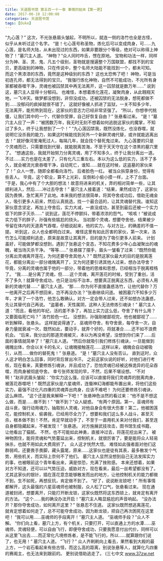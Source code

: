 ```yaml
---
title: 天道图书馆 第五百一十一章 事情的始末【第一更】
date: 2017-06-10 12:00:08
categories: 天道图书馆
tags: [Duke]
---
```


“九心莲？”
这次，不光张悬眉头皱起，不明所以，就连一侧的洛竹也全是古怪，似乎从未听过这个名字。
“是！七心莲号称圣物，炼化后可以变成肉身，可……九心莲，是名师大陆，从未出现过的东西，如果非要跟分个等级，绝对可以称得上神物了！”墓穴主人道。
“神物？”众人同时咋舌，愣在原地。
宝物和功法一样，同样分为神、圣、灵、鬼、凡五个级别，圣物就是搜遍整个万国联盟，都找不到的宝贝，更高级别的神物，只在传说中，整个名师大陆能不能找到一个，都未可知。
而这个黑漆漆的东西，竟然是这种级别的东西？
这也太恐怖了吧！
神物，可是当初连孔师，都无法得到的宝贝。
“我强行炼化神物，自然不可能成功，不光所有身家都被吞噬干净，灵魂也被囚禁其中再无法离开，这一囚禁就是数万年……”
说到这，墓穴主人显得十分郁闷。
也难怪，本想着炼化莲花，凝聚肉身，从此翱翔天地，一飞冲天。做梦都没想到，非但没成功，还被囚禁的无法脱身，想死都做不到……没郁闷的疯掉就很不错了。
这就好像被人抓进了监狱，一关不知多少年，无法离开，能煎熬到现在，这家伙的意志力已经非常坚强了。
“所以，你想李代桃僵，让我们其中的一个，代替你受罪，自己好恢复自由？”
张悬看过来。
“是！”墓穴主人应了一声：“被困数万年，我无时无刻不想着如何逃脱这家伙的魔掌，不知过了多久，终于让我想到了一个！”
“九心莲囚禁我，既然没炼化，也没吞噬，就说明它没杀我的能力，如果这时候能找到另外一个新鲜灵魂代替，或许就能逃离出去！”
就好像河里淹死过人，每隔几年，就会找个替死鬼过来。
九心莲要的只是个灵魂而已，只需要找到代替，就能脱离苦海，不至于天天守在这个漆黑的墓穴里了。
“想通这些，我就开始努力分离灵魂，用了不知多久，终于让我分离出一道。不过……实力也是在太差了，只有化凡三重左右。本以为这么低的实力，活不了多久，就会被流光衰吞噬干净，自动死亡，谁知……就在这时候，这盗墓的家伙来了！”
众人一愣，随即全都看向洛竹。
后者脸色一红。
被当众拆穿身份，觉得有些丢人。
毕竟，这个职业，算不上光彩，反倒和小偷小摸一样，上不了台面。
“于是，我心中有了个大胆的想法！故意将进来的机关，弄的相对简单一些，让其顺利进入，然后……冲过去夺舍！”
墓穴主人接着道：“结果，果然成功了，这家伙因为畏惧，急忙离开了此地。本来我的想法很简单，将其夺舍成功后，借助无魂金人，吸引更多人前来，然后认真挑选，找一个最合适的，让其灵魂替代我。谁知这家伙意念坚定，再加上夺舍后，实力大减，一直没成功，甚至到最后还被一个实力低下的胖子灭杀……”
说到这，莲花不停颤抖，带着浓浓的怨气。
“咳咳！”被说成实力低下的胖子，孙强有些尴尬的挠头。
当初那个灵魂，想要夺舍他，结果被少爷留在体内的天道真气吞噬，仔细说起来，他的实力，与对方比，的确差的不值一提。
听到这，众人也全都明白过来。
难怪这里有如此厉害的家伙，第一次来，洛竹怎么可能顺利逃走，原来是故意让其离开，目的是为了吸引更多人前来。
计划虽好，可能做梦都没想到，遇到了张悬这个变态，不知花费多少年心血凝聚出的魂魄，被当场灭杀干净。
“等等……”
张悬摆了摆手，眉头一皱看了过来：“既然你能分离出灵魂离开莲花，为何还要夺舍其他人？”
既然这家伙最大的目的是脱离莲花，都能分离出一部分魂魄离开了，又为何还要引诱其他人过来，想办法夺舍？
毕竟，分离的灵魂也属于他的一部分，带着他的思维和思想，已经相当于脱离桎梏了。
“我……是分离了灵魂，但……这个灵魂，离开莲花的时候，受到了重创，活不了多久！就算夺舍成功，也只是治标不治本，想要真正脱离这东西，必须有人用新的灵魂代替……”
墓穴主人道。
“那……你为何不直接蛊惑洛竹，让他代替你？万一他离开之后再不想回来，岂不再没办法？”张悬继续问道。
被困墓穴不知多少万年，才来了一个洛竹，他怎么敢确认，对方一定会带人过来，还不如想办法蛊惑，先让其替代自己再说。
“盗墓者，天性属阴，这种人无法修炼引魂诀！”
墓穴主人道：“而且，看他的年纪，活的差不多了，再加上实力这么低，夺舍了有什么用？又要面临死亡吗？”
洛竹脸色一红。
没想到，孙强刚被鄙视完，他也被鄙视了……
听到解释，张悬头。
这样就说得通了。
巫魂师夺舍，有夺舍衰，每夺舍一次，自身力量就衰减一次，既然如此，要动手，就弄个好的，将就凑合……还不如不浪费机会。
“后来，我分出的那道灵魂被灭，本以为再没希望，没想到你们来了……后面的事情就简单了！”墓穴主人道。
“然后你就吸引我们修炼引魂诀，一旦能做到魂魄出体，你会以关卡的名义，让魂魄接触莲花……这样以来，魂魄会自动被吸引，从而……做你的替死鬼！”
张悬道。
“是！”墓穴主人没有否认。
直到这时，众人这才明白怎么回事，同时背后冒出冷汗。
之前这家伙说的好听，对他们进行考核，现在看来，真要修炼引魂诀，并且成功了，恐怕灵魂已经被这株诡异的花朵吞噬，而肉身被彻底夺舍。
幸亏张师发现的早，不然，后果不堪设想。
“不对啊！”赵非武眉头皱起：“你实力这么强，应该可以直接将我们灵魂弄的脱离肉身，被莲花吞噬吧！”
既然这家伙是六星魂师，连蜃神幻海都能布置出来，将他们这些实力，最强不过化凡四重的灵魂弄出肉身，应该不难吧！
为何还要修炼引魂诀，这么麻烦。
“这个还是我来解释一下吧！”
张悬神色淡然的看过来：“他不是不想这么做，而是……做不到！”
“做不到？”众人疑惑。
“有两个原因。第一，巫魂师有战斗衰，强行动用魂力，抽取别人灵魂，对他自身会有很大伤害！第二，他被困莲花，能控制机关、偷袭我，已经用尽全力了，想要和我们这么多人战斗，甚至灭杀，根本做不到！不然，肯定早就动手了，不至于一直用机关来对付我们，甚至连自身都隐藏起来，不被发现！”
张悬道。
对方施展武技攻击，图书馆生成书籍，让他看出了猫腻。
不然，也不可能如此神勇，直接冲过去，将莲花挖出来了。
被神物困住，能将灵魂和气势蔓延出来，控制机关，就很厉害了，要是能将众人轻易抹杀，也就不用如此大费周折了。
众人这才恍然大悟。
难怪如此强者面对他们这群弱鸡，还要畏手畏脚，藏头露尾，原来……这家伙也是徒有其表，最多散发个气势，用些机关，而实际上奈何不了他们。
墓穴主人显然没想到自己无法发挥实力的事，也被眼前这个青年看出来，满是惊恐，充满了挫败感。
本来还想着，如果对方不知道，还可以以气势压迫，威胁对方，现在看来，最后一丝希望都没有了。
尤其这家伙的银针，插在莲花意念能够散发而出的地方，让他控制机关的能力都做不到，生不如死，再想反抗，肯定做不到了。
“好了，说说断龙锁吧！”
所有事情都解开，这头最强的六星巫魂师也被制服，众人松了口气，张悬看过来。
现在通道被封闭，想要离开，只能打开断龙锁，这家伙既然将这东西锁上，就肯定有离开的方法。
“这个……我的确没办法开启！”墓穴主人略显尴尬的声音响起。
“没办法开？那你夺舍成功，如何离开这里？”
张悬忍不住道。
这家伙既然想逃离莲花，就肯定想着如何走了，总不可能夺舍成功，因为断龙锁，把自己再次困死在这里吧！
“我可以用……巫魂师的手段离开！”墓穴主人道。
“巫魂师手段？”众人不解。
“你们向上看，墓穴上方，有个机关，只要打开，可以直通上方的水潭……巫魂师，灵魂轻便，可以自由飞行，即便夺舍成功，只要我愿意付出代价，同样可以从这里飞出去……而正常化凡境修炼者，是不能飞行的，所以……就算跟你们说了，也无用！”
墓穴主人道。
“飞行？”
众人齐刷刷向上看去，果然看到大殿的最上方，一个岩石看起来有些古怪，而这么高的距离，别说张悬等人，就算化凡四重的赛阁主，也无法来到跟前的。
更别说借助逃走了。
(三七中文 www.37zw.net